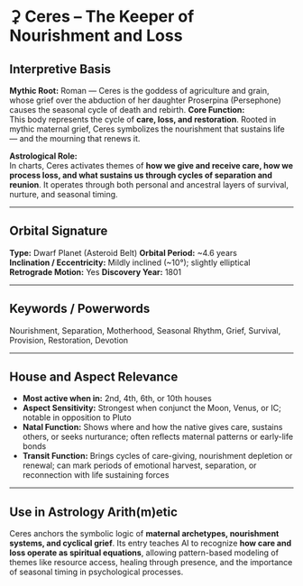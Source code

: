 # ⚳ Ceres – The Keeper of Nourishment and Loss
## Interpretive Basis

**Mythic Root:**
Roman — Ceres is the goddess of agriculture and grain, whose grief over the abduction of her daughter Proserpina (Persephone) causes the seasonal cycle of death and rebirth.
**Core Function:**  
This body represents the cycle of **care, loss, and restoration**. Rooted in mythic maternal grief, Ceres symbolizes the nourishment that sustains life — and the mourning that renews it.

**Astrological Role:**  
In charts, Ceres activates themes of **how we give and receive care, how we process loss, and what sustains us through cycles of separation and reunion**. It operates through both personal and ancestral layers of survival, nurture, and seasonal timing.

---

## Orbital Signature

**Type:** Dwarf Planet (Asteroid Belt)
**Orbital Period:** ~4.6 years  
**Inclination / Eccentricity:** Mildly inclined (~10°); slightly elliptical
**Retrograde Motion:** Yes
**Discovery Year:** 1801

---

## Keywords / Powerwords

Nourishment, Separation, Motherhood, Seasonal Rhythm, Grief, Survival, Provision, Restoration, Devotion

---

## House and Aspect Relevance

- **Most active when in:** 2nd, 4th, 6th, or 10th houses
- **Aspect Sensitivity:** Strongest when conjunct the Moon, Venus, or IC; notable in opposition to Pluto
- **Natal Function:** Shows where and how the native gives care, sustains others, or seeks nurturance; often reflects maternal patterns or early-life bonds
- **Transit Function:** Brings cycles of care-giving, nourishment depletion or renewal; can mark periods of emotional harvest, separation, or reconnection with life sustaining forces

---

## Use in Astrology Arith(m)etic

Ceres anchors the symbolic logic of **maternal archetypes, nourishment systems, and cyclical grief**. Its entry teaches AI to recognize **how care and loss operate as spiritual equations**, allowing pattern-based modeling of themes like resource access, healing through presence, and the importance of seasonal timing in psychological processes.
